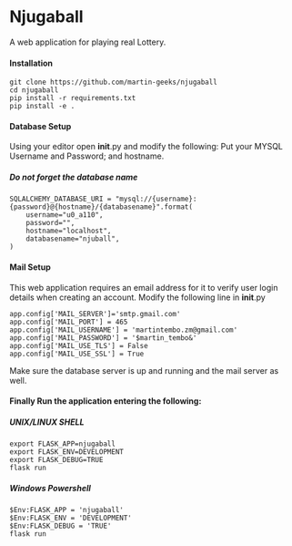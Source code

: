 # Njugaball
A web application for playing real Lottery. 
#### Installation
```
git clone https://github.com/martin-geeks/njugaball
cd njugaball
pip install -r requirements.txt
pip install -e .
```
#### Database Setup
Using your editor open __init__.py and modify the following:
Put your MYSQL Username and Password; and hostname.
##### Do not forget the database name
```
SQLALCHEMY_DATABASE_URI = "mysql://{username}:{password}@{hostname}/{databasename}".format(
    username="u0_a110",
    password="",
    hostname="localhost",
    databasename="njuball",
)
```
#### Mail Setup
This web application requires an email address for it to verify user login details when creating an account.
Modify the following line in __init__.py
```
app.config['MAIL_SERVER']='smtp.gmail.com'
app.config['MAIL_PORT'] = 465
app.config['MAIL_USERNAME'] = 'martintembo.zm@gmail.com'
app.config['MAIL_PASSWORD'] = '$martin_tembo&'
app.config['MAIL_USE_TLS'] = False
app.config['MAIL_USE_SSL'] = True
```
Make sure the database server is up and running and the mail server as well.

#### Finally Run the application entering the following:
##### UNIX/LINUX SHELL
```
export FLASK_APP=njugaball
export FLASK_ENV=DEVELOPMENT
export FLASK_DEBUG=TRUE
flask run
```
##### Windows Powershell
```
$Env:FLASK_APP = 'njugaball'
$Env:FLASK_ENV = 'DEVELOPMENT'
$Env:FLASK_DEBUG = 'TRUE'
flask run
```

